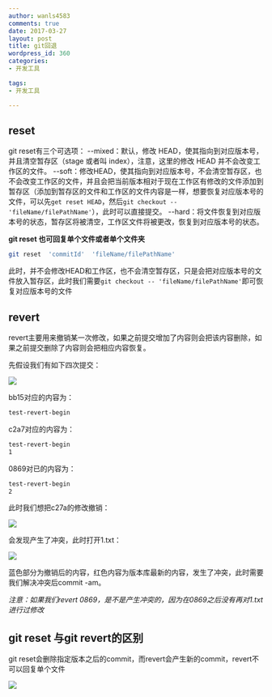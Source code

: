 ```yaml
---
author: wanls4583
comments: true
date: 2017-03-27
layout: post
title: git回退
wordpress_id: 360
categories:
- 开发工具

tags:
- 开发工具

---
```


## reset

git reset有三个可选项：
--mixed：默认，修改 HEAD，使其指向到对应版本号，并且清空暂存区（stage 或者叫 index），注意，这里的修改 HEAD 并不会改变工作区的文件。
--soft：修改HEAD，使其指向到对应版本号，不会清空暂存区，也不会改变工作区的文件，并且会把当前版本相对于现在工作区有修改的文件添加到暂存区（添加到暂存区的文件和工作区的文件内容是一样，想要恢复对应版本号的文件，可以先`get reset HEAD`，然后`git checkout -- 'fileName/filePathName'`），此时可以直接提交。
--hard：将文件恢复到对应版本号的状态，暂存区将被清空，工作区文件将被更改，恢复到对应版本号的状态。

**git reset 也可回复单个文件或者单个文件夹**

```bash
git reset  'commitId'  'fileName/filePathName'
```

此时，并不会修改HEAD和工作区，也不会清空暂存区，只是会把对应版本号的文件放入暂存区，此时我们需要`git checkout -- 'fileName/filePathName'`即可恢复对应版本号的文件

## revert

revert主要用来撤销某一次修改，如果之前提交增加了内容则会把该内容删除，如果之前提交删除了内容则会把相应内容恢复。

先假设我们有如下四次提交：

![](https://wanls4583.github.io/images/posts/开发工具/2017-03-27日-git回退-1.jpg)

bb15对应的内容为：

```bash
test-revert-begin
```

c2a7对应的内容为：

```bash
test-revert-begin
1
```

0869对已的内容为：

```bash
test-revert-begin
2
```

此时我们想把c27a的修改撤销：

![](https://wanls4583.github.io/images/posts/开发工具/2017-03-27日-git回退-2.jpg)

会发现产生了冲突，此时打开1.txt：

![](https://wanls4583.github.io/images/posts/开发工具/2017-03-27日-git回退-3.jpg)

蓝色部分为撤销后的内容，红色内容为版本库最新的内容，发生了冲突，此时需要我们解决冲突后commit -am。

*注意：如果我们revert 0869，是不是产生冲突的，因为在0869之后没有再对1.txt进行过修改*


## git reset 与git revert的区别

git reset会删除指定版本之后的commit，而revert会产生新的commit，revert不可以回复单个文件

![](https://wanls4583.github.io/images/posts/开发工具/2017-03-27日-git回退-4.jpg)